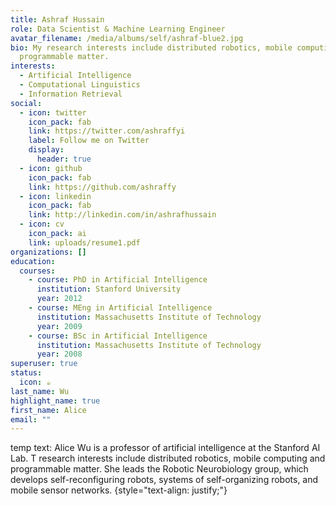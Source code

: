 ```yaml
---
title: Ashraf Hussain
role: Data Scientist & Machine Learning Engineer
avatar_filename: /media/albums/self/ashraf-blue2.jpg
bio: My research interests include distributed robotics, mobile computing and
  programmable matter.
interests:
  - Artificial Intelligence
  - Computational Linguistics
  - Information Retrieval
social:
  - icon: twitter
    icon_pack: fab
    link: https://twitter.com/ashraffyi
    label: Follow me on Twitter
    display:
      header: true
  - icon: github
    icon_pack: fab
    link: https://github.com/ashraffy
  - icon: linkedin
    icon_pack: fab
    link: http://linkedin.com/in/ashrafhussain
  - icon: cv
    icon_pack: ai
    link: uploads/resume1.pdf
organizations: []
education:
  courses:
    - course: PhD in Artificial Intelligence
      institution: Stanford University
      year: 2012
    - course: MEng in Artificial Intelligence
      institution: Massachusetts Institute of Technology
      year: 2009
    - course: BSc in Artificial Intelligence
      institution: Massachusetts Institute of Technology
      year: 2008
superuser: true
status:
  icon: ☕️
last_name: Wu
highlight_name: true
first_name: Alice
email: ""
---
```

temp text: Alice Wu is a professor of artificial intelligence at the Stanford AI Lab. T research interests include distributed robotics, mobile computing and programmable matter. She leads the Robotic Neurobiology group, which develops self-reconfiguring robots, systems of self-organizing robots, and mobile sensor networks.
{style="text-align: justify;"}